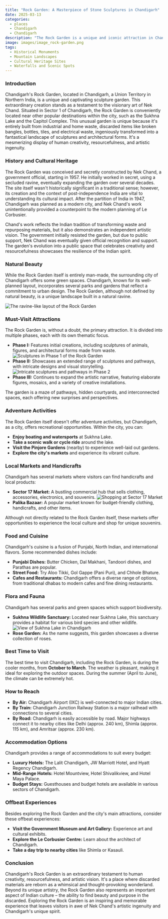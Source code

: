 ```yaml
---
title: "Rock Garden: A Masterpiece of Stone Sculptures in Chandigarh"
date: 2025-03-13
categories:
  - places
  - Chandigarh
  - Chandigarh
description: "The Rock Garden is a unique and iconic attraction in Chandigarh, featuring intricate carvings and sculptures made from natural stone. It showcases the artistic vision of architect Nek Chand and is surrounded by lush greenery, making it a perfect blend of art and nature."
image: images/image_rock-garden.png
tags: 
  - Historical Monuments
  - Mountain Landscapes
  - Cultural Heritage Sites
  - Waterfalls and Scenic Spots
---
```



### **Introduction**

Chandigarh's Rock Garden, located in Chandigarh, a Union Territory in Northern India, is a unique and captivating sculpture garden. This extraordinary creation stands as a testament to the visionary art of Nek Chand. Situated in Sector 1 of Chandigarh, the Rock Garden is conveniently located near other popular destinations within the city, such as the Sukhna Lake and the Capitol Complex. This unusual garden is unique because it's entirely built from industrial and home waste, discarded items like broken bangles, bottles, tiles, and electrical waste, ingeniously transformed into a fantastical landscape of sculptures and architectural forms. It's a mesmerizing display of human creativity, resourcefulness, and artistic ingenuity.

### **History and Cultural Heritage**

The Rock Garden was conceived and secretly constructed by Nek Chand, a government official, starting in 1957. He initially worked in secret, using a secluded ravine, eventually expanding the garden over several decades. The site itself wasn't historically significant in a traditional sense; however, its creation and the context of post-independence India are vital to understanding its cultural impact. After the partition of India in 1947, Chandigarh was planned as a modern city, and Nek Chand's work unintentionally provided a counterpoint to the modern planning of Le Corbusier.

Chand's work reflects the Indian tradition of transforming waste and repurposing materials, but it also demonstrates an independent artistic vision. The government initially resisted the garden, but due to public support, Nek Chand was eventually given official recognition and support. The garden's evolution into a public space that celebrates creativity and resourcefulness showcases the resilience of the Indian spirit.

### **Natural Beauty**

While the Rock Garden itself is entirely man-made, the surrounding city of Chandigarh offers some green spaces. Chandigarh, known for its well-planned layout, incorporates several parks and gardens that reflect a commitment to urban design.  The Rock Garden, although not defined by natural beauty, is a unique landscape built in a natural ravine.

<img src="placeholder_rock_garden_natural_landscape.jpg" alt="The ravine-like layout of the Rock Garden">

### **Must-Visit Attractions**

The Rock Garden is, without a doubt, the primary attraction. It is divided into multiple phases, each with its own thematic focus.

*   **Phase I:** Features initial creations, including sculptures of animals, figures, and architectural forms made from waste.
    <img src="placeholder_rock_garden_phase_1.jpg" alt="Sculptures in Phase 1 of the Rock Garden">
*   **Phase II:** Showcases an extended range of sculptures and pathways, with intricate designs and visual storytelling.
    <img src="placeholder_rock_garden_phase_2.jpg" alt="Intricate sculptures and pathways in Phase 2">
*   **Phase III:** Continues to expand the artistic narrative, featuring elaborate figures, mosaics, and a variety of creative installations.

The garden is a maze of pathways, hidden courtyards, and interconnected spaces, each offering new surprises and perspectives.

### **Adventure Activities**

The Rock Garden itself doesn't offer adventure activities, but Chandigarh, as a city, offers recreational opportunities. Within the city, you can:

*   **Enjoy boating and watersports** at Sukhna Lake.
*   **Take a scenic walk or cycle ride** around the lake.
*   **Visit the Pinjore Gardens** (nearby) to experience well-laid out gardens.
*   **Explore the city's markets** and experience its vibrant culture.

### **Local Markets and Handicrafts**

Chandigarh has several markets where visitors can find handicrafts and local products:

*   **Sector 17 Market:** A bustling commercial hub that sells clothing, accessories, electronics, and souvenirs.
    <img src="placeholder_sector_17_market.jpg" alt="Shopping at Sector 17 Market">
*   **Palika Bazaar:** A popular market known for budget-friendly clothing, handicrafts, and other items.

Although not directly related to the Rock Garden itself, these markets offer opportunities to experience the local culture and shop for unique souvenirs.

### **Food and Cuisine**

Chandigarh's cuisine is a fusion of Punjabi, North Indian, and international flavors. Some recommended dishes include:

*   **Punjabi Dishes:** Butter Chicken, Dal Makhani, Tandoori dishes, and Parathas are popular.
*   **Street Food:** Try Aloo Tikki, Gol Gappe (Pani Puri), and Chhole Bhature.
*   **Cafes and Restaurants:** Chandigarh offers a diverse range of options, from traditional dhabas to modern cafes and fine dining restaurants.

### **Flora and Fauna**

Chandigarh has several parks and green spaces which support biodiversity.

*   **Sukhna Wildlife Sanctuary:** Located near Sukhna Lake, this sanctuary provides a habitat for various bird species and other wildlife.
    <img src="placeholder_sukhna_lake.jpg" alt="View of Sukhna Lake in Chandigarh">
*   **Rose Garden:** As the name suggests, this garden showcases a diverse collection of roses.

### **Best Time to Visit**

The best time to visit Chandigarh, including the Rock Garden, is during the cooler months, from **October to March**. The weather is pleasant, making it ideal for exploring the outdoor spaces. During the summer (April to June), the climate can be extremely hot.

### **How to Reach**

*   **By Air:** Chandigarh Airport (IXC) is well-connected to major Indian cities.
*   **By Train:** Chandigarh Junction Railway Station is a major railhead with connections to several cities.
*   **By Road:** Chandigarh is easily accessible by road. Major highways connect it to nearby cities like Delhi (approx. 240 km), Shimla (approx. 115 km), and Amritsar (approx. 230 km).

### **Accommodation Options**

Chandigarh provides a range of accommodations to suit every budget:

*   **Luxury Hotels:** The Lalit Chandigarh, JW Marriott Hotel, and Hyatt Regency Chandigarh.
*   **Mid-Range Hotels:** Hotel Mountview, Hotel Shivalikview, and Hotel Maya Palace.
*   **Budget Stays:** Guesthouses and budget hotels are available in various sectors of Chandigarh.

### **Offbeat Experiences**

Besides exploring the Rock Garden and the city's main attractions, consider these offbeat experiences:

*   **Visit the Government Museum and Art Gallery:** Experience art and cultural exhibits.
*   **Explore the Le Corbusier Centre:** Learn about the architect of Chandigarh.
*   **Take a day trip to nearby cities** like Shimla or Kasauli.

### **Conclusion**

Chandigarh's Rock Garden is an extraordinary testament to human creativity, resourcefulness, and artistic vision. It's a place where discarded materials are reborn as a whimsical and thought-provoking wonderland. Beyond its unique artistry, the Rock Garden also represents an important aspect of Indian culture – the ability to find beauty and purpose in the discarded. Exploring the Rock Garden is an inspiring and memorable experience that leaves visitors in awe of Nek Chand's artistic ingenuity and Chandigarh's unique spirit.


